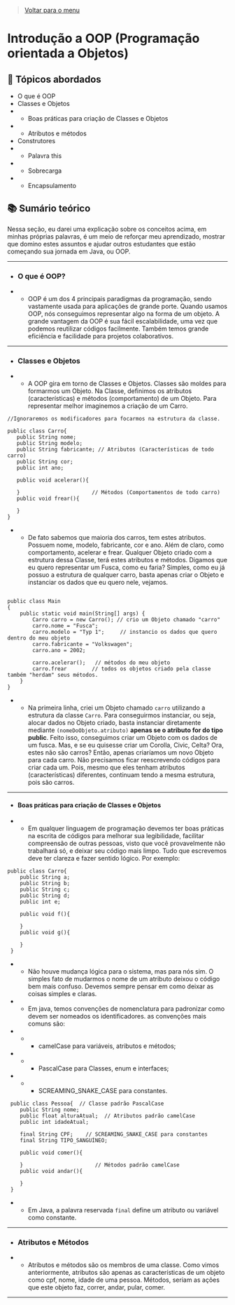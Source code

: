 > [Voltar para o menu](../../../../README-pt_BR.md)
# Introdução a OOP (Programação orientada a Objetos)

## 📌 Tópicos abordados
- O que é OOP
- Classes e Objetos
- - Boas práticas para criação de Classes e Objetos
- - Atributos e métodos
- Construtores
- - Palavra this
- - Sobrecarga
- - Encapsulamento

## 📚 Sumário teórico
Nessa seção, eu darei uma explicação sobre os conceitos acima, em minhas próprias palavras,
é um meio de reforçar meu aprendizado, mostrar que domino estes assuntos e ajudar outros estudantes
que estão começando sua jornada em Java, ou OOP.
- - -
- ### O que é OOP?
- - OOP é um dos 4 principais paradigmas da programação, sendo vastamente usada para aplicações de grande porte. 
 Quando usamos OOP, nós conseguimos representar algo na forma de um objeto.
 A grande vantagem da OOP é sua fácil escalabilidade, uma vez que podemos reutilizar códigos facilmente. Também temos 
 grande eficiência e facilidade para projetos colaborativos.
- - -
- ### Classes e Objetos
- - A OOP gira em torno de Classes e Objetos. Classes são moldes para formarmos um Objeto. Na Classe, definimos os atributos
 (características) e métodos (comportamento) de um Objeto. Para representar melhor imaginemos
 a criação de um Carro. 

 ```
 //Ignoraremos os modificadores para focarmos na estrutura da classe.
 
 public class Carro{
    public String nome;
    public String modelo; 
    public String fabricante; // Atributos (Características de todo carro)
    public String cor;
    public int ano;
    
    public void acelerar(){
        
    }                       // Métodos (Comportamentos de todo carro)
    public void frear(){
        
    }  
 }
```
- - De fato sabemos que maioria dos carros, tem estes atributos. Possuem nome, modelo, fabricante, cor e ano. Além de claro, como
 comportamento, acelerar e frear. Qualquer Objeto criado com a estrutura dessa Classe, terá estes atributos e métodos.
 Digamos que eu quero representar um Fusca, como eu faria? Simples, como eu já possuo a estrutura de qualquer carro, 
 basta apenas criar o Objeto e instanciar os dados que eu quero nele, vejamos.

```

public class Main
{
	public static void main(String[] args) {
		Carro carro = new Carro(); // crio um Objeto chamado "carro"
		carro.nome = "Fusca";
		carro.modelo = "Typ 1";     // instancio os dados que quero dentro do meu objeto
		carro.fabricante = "Volkswagen";
		carro.ano = 2002;
		
		carro.acelerar();   // métodos do meu objeto 
		carro.frear        // todos os objetos criado pela classe também "herdam" seus métodos.
	}
}

```
- - Na primeira linha, criei um Objeto chamado `carro` utilizando a estrutura da classe `Carro`. Para conseguirmos instanciar,
 ou seja, alocar dados no Objeto criado, basta instanciar diretamente mediante `(nomeDoObjeto.atributo)` **apenas se o atributo for do tipo public**.
 Feito isso, conseguimos criar um Objeto com os dados de um fusca. Mas, e se eu quisesse criar um Corolla, Civic, Celta?
 Ora, estes não são carros? Então, apenas criaríamos um novo Objeto para cada carro. Não precisamos ficar reescrevendo códigos para criar cada um.
 Pois, mesmo que eles tenham atributos (características) diferentes, continuam tendo a mesma estrutura, pois são carros.

- - -
- #### Boas práticas para criação de Classes e Objetos

- - Em qualquer linguagem de programação devemos ter boas práticas na escrita de códigos para melhorar sua legibilidade, 
 facilitar compreensão de outras pessoas, visto que você provavelmente não trabalhará só, e deixar seu código mais limpo.
 Tudo que escrevemos deve ter clareza e fazer sentido lógico. Por exemplo:
```
public class Carro{
    public String a;
    public String b; 
    public String c; 
    public String d;
    public int e;
    
    public void f(){
        
    }                      
    public void g(){
        
    }  
 }

```
- - Não houve mudança lógica para o sistema, mas para nós sim. O simples fato de mudarmos o nome de um atributo deixou o 
 código bem mais confuso. Devemos sempre pensar em como deixar as coisas simples e claras.

- - Em java, temos convenções de nomenclatura para padronizar como devem ser nomeados os identificadores.
 as convenções mais comuns são:
- - - camelCase para variáveis, atributos e métodos;
- - - PascalCase para Classes, enum e interfaces;
- - - SCREAMING_SNAKE_CASE para constantes.
```
 public class Pessoa{  // Classe padrão PascalCase 
    public String nome;
    public float alturaAtual;  // Atributos padrão camelCase
    public int idadeAtual;
    
    final String CPF;    // SCREAMING_SNAKE_CASE para constantes
    final String TIPO_SANGUÍNEO;
    
    public void comer(){
        
    }                       // Métodos padrão camelCase
    public void andar(){
        
    }  
 }
```
- - Em Java, a palavra reservada `final` define um atributo ou variável como constante.

- - -
- ### Atributos e Métodos
- - Atributos e métodos são os membros de uma classe. Como vimos anteriormente, atributos são apenas as características 
 de um objeto como cpf, nome, idade de uma pessoa. Métodos, seriam as ações que este objeto faz, correr, andar, pular, 
 comer. 
- - -






